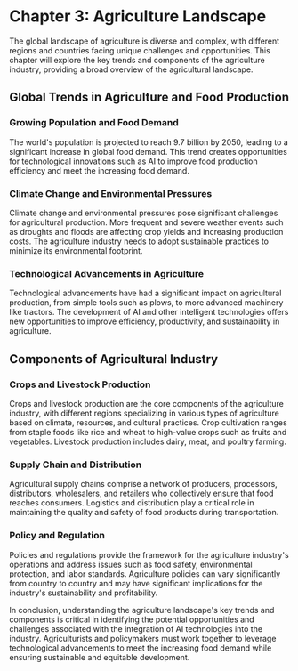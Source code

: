 Chapter 3: Agriculture Landscape
================================

The global landscape of agriculture is diverse and complex, with different regions and countries facing unique challenges and opportunities. This chapter will explore the key trends and components of the agriculture industry, providing a broad overview of the agricultural landscape.

Global Trends in Agriculture and Food Production
------------------------------------------------

### Growing Population and Food Demand

The world's population is projected to reach 9.7 billion by 2050, leading to a significant increase in global food demand. This trend creates opportunities for technological innovations such as AI to improve food production efficiency and meet the increasing food demand.

### Climate Change and Environmental Pressures

Climate change and environmental pressures pose significant challenges for agricultural production. More frequent and severe weather events such as droughts and floods are affecting crop yields and increasing production costs. The agriculture industry needs to adopt sustainable practices to minimize its environmental footprint.

### Technological Advancements in Agriculture

Technological advancements have had a significant impact on agricultural production, from simple tools such as plows, to more advanced machinery like tractors. The development of AI and other intelligent technologies offers new opportunities to improve efficiency, productivity, and sustainability in agriculture.

Components of Agricultural Industry
-----------------------------------

### Crops and Livestock Production

Crops and livestock production are the core components of the agriculture industry, with different regions specializing in various types of agriculture based on climate, resources, and cultural practices. Crop cultivation ranges from staple foods like rice and wheat to high-value crops such as fruits and vegetables. Livestock production includes dairy, meat, and poultry farming.

### Supply Chain and Distribution

Agricultural supply chains comprise a network of producers, processors, distributors, wholesalers, and retailers who collectively ensure that food reaches consumers. Logistics and distribution play a critical role in maintaining the quality and safety of food products during transportation.

### Policy and Regulation

Policies and regulations provide the framework for the agriculture industry's operations and address issues such as food safety, environmental protection, and labor standards. Agriculture policies can vary significantly from country to country and may have significant implications for the industry's sustainability and profitability.

In conclusion, understanding the agriculture landscape's key trends and components is critical in identifying the potential opportunities and challenges associated with the integration of AI technologies into the industry. Agriculturists and policymakers must work together to leverage technological advancements to meet the increasing food demand while ensuring sustainable and equitable development.
